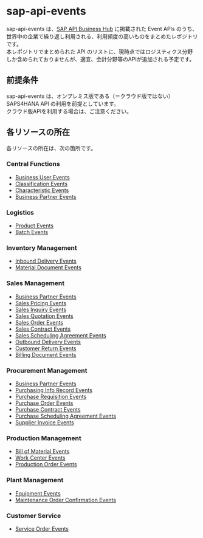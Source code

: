 # sap-api-events
sap-api-events は、[SAP API Business Hub](https://api.sap.com/) に掲載された Event APIs のうち、世界中の企業で繰り返し利用される、利用頻度の高いものをまとめたレポジトリです。  
本レポジトリでまとめられた API のリストに、現時点ではロジスティクス分野しか含められておりませんが、適宜、会計分野等のAPIが追加される予定です。  

## 前提条件  
sap-api-events は、オンプレミス版である（＝クラウド版ではない）SAPS4HANA API の利用を前提としています。  
クラウド版APIを利用する場合は、ご注意ください。  

## 各リソースの所在  
各リソースの所在は、次の箇所です。  

### Central Functions  

* [Business User Events](https://api.sap.com/event/SAPS4HANABusinessEvents_BusinessUserEvents/overview)
* [Classification Events](https://api.sap.com/event/SAPS4HANACloudBusinessEvents_ClassificationClassEvents/overview)
* [Characteristic Events](https://api.sap.com/event/SAPS4HANABusinessEvents_ClassificationCharactersticEvents/overview)
* [Business Partner Events](https://api.sap.com/event/SAPS4HANABusinessEvents_BusinessPartnerEvents/overview)

### Logistics  

* [Product Events](https://api.sap.com/event/SAPS4HANABusinessEvents_ProductEvents/overview)   
* [Batch Events](https://api.sap.com/event/SAPS4HANABusinessEvents_BatchEvents/overview)  

### Inventory Management  

* [Inbound Delivery Events](https://api.sap.com/event/SAPS4HANABusinessEvents_InboundDeliveryEvents/overview)  
* [Material Document Events](https://api.sap.com/event/SAPS4HANABusinessEvents_MaterialDocumentEvents/overview)  

### Sales Management

* [Business Partner Events](https://api.sap.com/event/SAPS4HANABusinessEvents_BusinessPartnerEvents/overview)
* [Sales Pricing Events](https://api.sap.com/event/SAPS4HANABusinessEvents_SalesPricingConditionRecordEvents/overview)
* [Sales Inquiry Events](https://api.sap.com/event/SAPS4HANABusinessEvents_SalesInquiryEvents/overview)
* [Sales Quotation Events](https://api.sap.com/event/SAPS4HANABusinessEvents_SalesQuotationEvents/overview)
* [Sales Order Events](https://api.sap.com/event/SAPS4HANABusinessEvents_SalesOrderEvents/overview)  
* [Sales Contract Events](https://api.sap.com/event/SAPS4HANABusinessEvents_SalesContractEvents/overview)
* [Sales Scheduling Agreement Events](https://api.sap.com/event/SAPS4HANABusinessEvents_SalesSchedulingAgreementEvents/overview)
* [Outbound Delivery Events](https://api.sap.com/event/SAPS4HANABusinessEvents_OutboundDeliveryEvents/overview)  
* [Customer Return Events](https://api.sap.com/event/SAPS4HANABusinessEvents_CustomerReturnEvents/overview)  
* [Billing Document Events](https://api.sap.com/event/SAPS4HANABusinessEvents_BillingDocumentEvents/overview)  

### Procurement Management  

* [Business Partner Events](https://api.sap.com/event/SAPS4HANABusinessEvents_BusinessPartnerEvents/overview)
* [Purchasing Info Record Events](https://api.sap.com/event/SAPS4HANABusinessEvents_PurchasingInfoRecord/overview)  
* [Purchase Requisition Events](https://api.sap.com/event/SAPS4HANABusinessEvents_PurchaseRequisitionEvents/overview)  
* [Purchase Order Events](https://api.sap.com/event/SAPS4HANABusinessEvents_PurchaseOrderEvents/overview)  
* [Purchase Contract Events](https://api.sap.com/event/SAPS4HANABusinessEvents_PurchaseContractEvents/overview)
* [Purchase Scheduling Agreement Events](https://api.sap.com/event/SAPS4HANABusinessEvents_PurchaseSchedulingAgreementEvents/overview)
* [Supplier Invoice Events](https://api.sap.com/event/SAPS4HANABusinessEvents_SupplierInvoiceEvents/overview)  

### Production Management  

* [Bill of Material Events](https://api.sap.com/event/SAPS4HANABusinessEvents_BillofMaterialEvents/overview)  
* [Work Center Events](https://api.sap.com/event/SAPS4HANABusinessEvents_WorkCenterEvents/overview)  
* [Production Order Events](https://api.sap.com/event/SAPS4HANABusinessEvents_ProductionOrderEvents/overview)  

### Plant Management  

* [Equipment Events](https://api.sap.com/event/SAPS4HANABusinessEvents_EquipmentEvents/overview)  
* [Maintenance Order Confirmation Events](https://api.sap.com/event/SAPS4HANABusinessEvents_MaintenanceOrderConfirmationEvents/overview)  

### Customer Service 

* [Service Order Events](https://api.sap.com/event/SAPS4HANABusinessEvents_ServiceOrderEvents/overview)